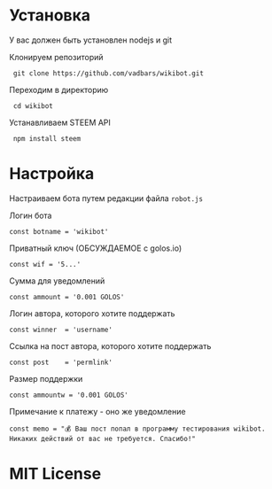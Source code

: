
# Установка
У вас должен быть установлен nodejs и git

 Клонируем репозиторий
 
` git clone https://github.com/vadbars/wikibot.git`

 Переходим в директорию
 
` cd wikibot`

 Устанавливаем STEEM API
 
` npm install steem`

# Настройка
Настраиваем бота путем редакции файла `robot.js`

Логин бота

`const botname = 'wikibot'`

Приватный ключ (ОБСУЖДАЕМОЕ с golos.io) 

`const wif = '5...'`

Сумма для уведомлений

`const ammount = '0.001 GOLOS'`

Логин автора, которого хотите поддержать

`const winner  = 'username'`

Ссылка на пост автора, которого хотите поддержать

`const post    = 'permlink'`

Размер поддержки

`const ammountw = '0.001 GOLOS'`

Примечание к платежу - оно же уведомление

`const memo = "💰 Ваш пост попал в программу тестирования wikibot. Никаких действий от вас не требуется. Спасибо!"`



# MIT License
